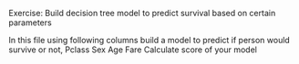Exercise: Build decision tree model to predict survival based on certain parameters

In this file using following columns build a model to predict if person would survive or not,
Pclass
Sex
Age
Fare
Calculate score of your model
